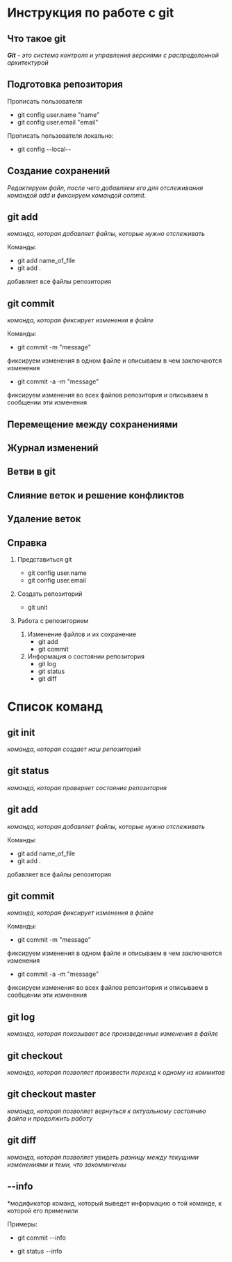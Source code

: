 # Инструкция по работе с git

## Что такое git

*__Git__ - это система контроля и управления версиями с распределенной архитектурой*

## Подготовка репозитория

Прописать пользователя
* git config user.name "name"
* git config user.email "email"

Прописать пользователя локально:
* git config --local--

## Создание сохранений
_Редактируем файл, после чего добавляем его для отслеживания командой add и фиксируем командой commit._
## git add
*команда, которая добавляет файлы, которые нужно отслеживать*

Команды:

* git add name_of_file
* git add .

добавляет все файлы репозитория

## git commit
*команда, которая фиксирует изменения в файле*

Команды:

* git commit -m "message"

фиксируем изменения в одном файле и описываем в чем заключаются изменения

*  git commit -a -m "message"

фиксируем изменения во всех файлов репозитория и описываем в сообщении эти изменения

## Перемещение между сохранениями

## Журнал изменений

## Ветви в git

## Слияние веток и решение конфликтов

## Удаление веток

## Справка



1. Представиться git

    * git config user.name
    * git config user.email
2. Создать репозиторий
    * git unit
3. Работа с репозиторием
    1. Изменение файлов и их сохранение
        * git add
        * git commit
    2. Информация о состоянии репозитория
        * git log
        * git status
        * git diff


# Список команд

## git init
*команда, которая создает наш репозиторий*

## git status
*команда, которая проверяет состояние репозитория*

## git add
*команда, которая добавляет файлы, которые нужно отслеживать*

Команды:

* git add name_of_file
* git add .

добавляет все файлы репозитория

## git commit
*команда, которая фиксирует изменения в файле*

Команды:

* git commit -m "message"

фиксируем изменения в одном файле и описываем в чем заключаются изменения

*  git commit -a -m "message"

фиксируем изменения во всех файлов репозитория и описываем в сообщении эти изменения


## git log
*команда, которая показывает все произведенные изменения в файле*

## git checkout
*команда, которая позволяет произвести переход к одному из коммитов*

## git checkout master
*команда, которая позволяет вернуться к актуальному состоянию файла и продолжить работу*

## git diff
*команда, которая позволяет увидеть разницу между текущими изменениями и теми, что закоммичены*

## --info
*модификатор команд, который выведет информацию о той команде, к которой его применили

Примеры:

*  git commit --info

* git status --info